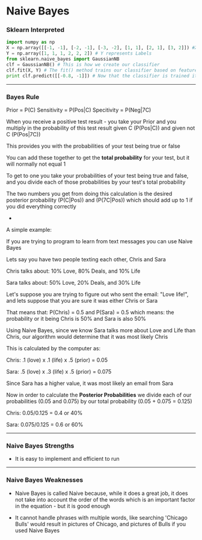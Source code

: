 # Naive Bayes

### Sklearn Interpreted

```python
import numpy as np
X = np.array([[-1, -1], [-2, -1], [-3, -2], [1, 1], [2, 1], [3, 2]]) #X represents features
Y = np.array([1, 1, 1, 2, 2, 2]) # Y represents Labels
from sklearn.naive_bayes import GaussianNB
clf = GaussianNB() # This is how we create our classifier
clf.fit(X, Y) # The fit() method trains our classifier based on features and labels
print clf.predict([[-0.8, -1]]) # Now that the classifier is trained it can be used to label new input
```

***

### Bayes Rule

Prior = P(C)
Sensitivity = P(Pos|C)
Specitivity = P(Neg|7C)

When you receive a positive test result - you take your Prior and you multiply in the probability of this test result given C (P(Pos|C)) and given not C (P(Pos|7C))

This provides you with the probabilities of your test being true or false

You can add these together to get the **total probability** for your test, but it will normally not equal 1

To get to one you take your probabilities of your test being true and false, and you divide each of those probabilities by your test's total probability

The two numbers you get from doing this calculation is the desired posterior probability (P(C|Pos)) and (P(7C|Pos)) which should add up to 1 if you did everything correctly

-

A simple example:

If you are trying to program to learn from text messages you can use Naive Bayes

Lets say you have two people texting each other, Chris and Sara

Chris talks about: 10% Love, 80% Deals, and 10% Life

Sara talks about: 50% Love, 20% Deals, and 30% Life

Let's suppose you are trying to figure out who sent the email: "Love life!", and lets suppose that you are sure it was either Chris or Sara

That means that: P(Chris) = 0.5 and P(Sara) = 0.5 which means: the probability or it being Chris is 50% and Sara is also 50%

Using Naive Bayes, since we know Sara talks more about Love and Life than Chris, our algorithm would determine that it was most likely Chris

This is calculated by the computer as:

Chris: .1 (love) x .1 (life) x .5 (prior) = 0.05

Sara: .5 (love) x .3 (life) x .5 (prior) = 0.075

Since Sara has a higher value, it was most likely an email from Sara

Now in order to calculate the **Posterior Probabilities** we divide each of our probabilities (0.05 and 0.075) by our total probability (0.05 + 0.075 = 0.125)

Chris: 0.05/0.125 = 0.4 or 40%

Sara: 0.075/0.125 = 0.6 or 60%

***

### Naive Bayes Strengths

- It is easy to implement and efficient to run

***

### Naive Bayes Weaknesses

- Naive Bayes is called Naive because, while it does a great job, it does not take into account the order of the words which is an important factor in the equation - but it is good enough

- It cannot handle phrases with multiple words, like searching 'Chicago Bulls' would result in pictures of Chicago, and pictures of Bulls if you used Naive Bayes
